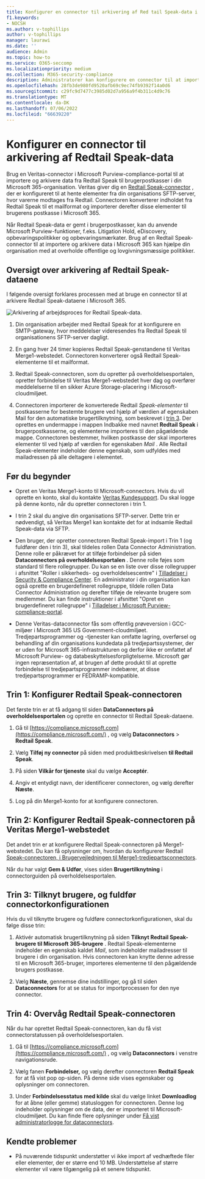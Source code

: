 ```yaml
---
title: Konfigurer en connector til arkivering af Red tail Speak-data i Microsoft 365
f1.keywords:
- NOCSH
ms.author: v-tophillips
author: v-tophillips
manager: laurawi
ms.date: ''
audience: Admin
ms.topic: how-to
ms.service: O365-seccomp
ms.localizationpriority: medium
ms.collection: M365-security-compliance
description: Administratorer kan konfigurere en connector til at importere og arkivere Red tail Speak-data fra Veritas til Microsoft 365. Med denne connector kan du arkivere data fra tredjepartsdatakilder i Microsoft 365. Når du har arkiveret disse data, kan du bruge funktioner til overholdelse af angivne standarder, f.eks. juridisk bevarelse, indholdssøgning og opbevaringspolitikker til at administrere tredjepartsdata.
ms.openlocfilehash: 28fb3de980fd9520afb69c9ec74fb9392f14a0d6
ms.sourcegitcommit: c29fc9d7477c3985d02d7a956a9f4b311c4d9c76
ms.translationtype: MT
ms.contentlocale: da-DK
ms.lasthandoff: 07/06/2022
ms.locfileid: "66639220"
---
```

# <a name="set-up-a-connector-to-archive-redtail-speak-data"></a>Konfigurer en connector til arkivering af Redtail Speak-data

Brug en Veritas-connector i Microsoft Purview-compliance-portal til at importere og arkivere data fra Redtail Speak til brugerpostkasser i din Microsoft 365-organisation. Veritas giver dig en [Redtail Speak-connector](https://globanet.com/redtail/) , der er konfigureret til at hente elementer fra din organisations SFTP-server, hvor varerne modtages fra Redtail. Connectoren konverterer indholdet fra Redtail Speak til et mailformat og importerer derefter disse elementer til brugerens postkasse i Microsoft 365.

Når Redtail Speak-data er gemt i brugerpostkasser, kan du anvende Microsoft Purview-funktioner, f.eks. Litigation Hold, eDiscovery, opbevaringspolitikker og opbevaringsmærkater. Brug af en Redtail Speak-connector til at importere og arkivere data i Microsoft 365 kan hjælpe din organisation med at overholde offentlige og lovgivningsmæssige politikker.

## <a name="overview-of-archiving-the-redtail-speak-data"></a>Oversigt over arkivering af Redtail Speak-dataene

I følgende oversigt forklares processen med at bruge en connector til at arkivere Redtail Speak-dataene i Microsoft 365.

![Arkivering af arbejdsproces for Redtail Speak-data.](../media/RedtailSpeakConnectorWorkflow.png)

1. Din organisation arbejder med Redtail Speak for at konfigurere en SMTP-gateway, hvor meddelelser videresendes fra Redtail Speak til organisationens SFTP-server dagligt.

2. En gang hver 24 timer kopieres Redtail Speak-genstandene til Veritas Merge1-webstedet. Connectoren konverterer også Redtail Speak-elementerne til et mailformat.

3. Redtail Speak-connectoren, som du opretter på overholdelsesportalen, opretter forbindelse til Veritas Merge1-webstedet hver dag og overfører meddelelserne til en sikker Azure Storage-placering i Microsoft-cloudmiljøet.

4. Connectoren importerer de konverterede Redtail *Speak-elementer* til postkasserne for bestemte brugere ved hjælp af værdien af egenskaben Mail for den automatiske brugertilknytning, som beskrevet i [trin 3](#step-3-map-users-and-complete-the-connector-setup). Der oprettes en undermappe i mappen Indbakke med navnet **Redtail Speak** i brugerpostkasserne, og elementerne importeres til den pågældende mappe. Connectoren bestemmer, hvilken postkasse der skal importeres elementer til ved hjælp af værdien for egenskaben *Mail* . Alle Redtail Speak-elementer indeholder denne egenskab, som udfyldes med mailadressen på alle deltagere i elementet.

## <a name="before-you-begin"></a>Før du begynder

- Opret en Veritas Merge1-konto til Microsoft-connectors. Hvis du vil oprette en konto, skal du kontakte [Veritas Kundesupport](https://www.veritas.com/content/support/). Du skal logge på denne konto, når du opretter connectoren i trin 1.

- I trin 2 skal du angive din organisations SFTP-server. Dette trin er nødvendigt, så Veritas Merge1 kan kontakte det for at indsamle Redtail Speak-data via SFTP.

- Den bruger, der opretter connectoren Redtail Speak-import i Trin 1 (og fuldfører den i trin 3), skal tildeles rollen Data Connector Administration. Denne rolle er påkrævet for at tilføje forbindelser på siden **Dataconnectors på overholdelsesportalen** . Denne rolle føjes som standard til flere rollegrupper. Du kan se en liste over disse rollegrupper i afsnittet "Roller i sikkerheds- og overholdelsescentre" i [Tilladelser i Security & Compliance Center](../security/office-365-security/permissions-in-the-security-and-compliance-center.md#roles-in-the-security--compliance-center). En administrator i din organisation kan også oprette en brugerdefineret rollegruppe, tildele rollen Data Connector Administration og derefter tilføje de relevante brugere som medlemmer. Du kan finde instruktioner i afsnittet "Opret en brugerdefineret rollegruppe" i [Tilladelser i Microsoft Purview-compliance-portal](microsoft-365-compliance-center-permissions.md#create-a-custom-role-group).

- Denne Veritas-dataconnector fås som offentlig prøveversion i GCC-miljøer i Microsoft 365 US Government-cloudmiljøet. Tredjepartsprogrammer og -tjenester kan omfatte lagring, overførsel og behandling af din organisations kundedata på tredjepartssystemer, der er uden for Microsoft 365-infrastrukturen og derfor ikke er omfattet af Microsoft Purview- og databeskyttelsesforpligtelserne. Microsoft gør ingen repræsentation af, at brugen af dette produkt til at oprette forbindelse til tredjepartsprogrammer indebærer, at disse tredjepartsprogrammer er FEDRAMP-kompatible.

## <a name="step-1-set-up-the-redtail-speak-connector"></a>Trin 1: Konfigurer Redtail Speak-connectoren

Det første trin er at få adgang til siden **DataConnectors på overholdelsesportalen** og oprette en connector til Redtail Speak-dataene.

1. Gå til [https://compliance.microsoft.com](https://compliance.microsoft.com/) , og vælg **Dataconnectors** &gt; **Redtail Speak**.

2. Vælg **Tilføj ny connector** på siden med produktbeskrivelsen **til Redtail Speak**.

3. På siden **Vilkår for tjeneste** skal du vælge **Acceptér**.

4. Angiv et entydigt navn, der identificerer connectoren, og vælg derefter **Næste**.

5. Log på din Merge1-konto for at konfigurere connectoren.

## <a name="step-2-configure-the-redtail-speak-connector-on-the-veritas-merge1-site"></a>Trin 2: Konfigurer Redtail Speak-connectoren på Veritas Merge1-webstedet

Det andet trin er at konfigurere Redtail Speak-connectoren på Merge1-webstedet. Du kan få oplysninger om, hvordan du konfigurerer Redtail [Speak-connectoren, i Brugervejledningen til Merge1-tredjepartsconnectors](https://docs.ms.merge1.globanetportal.com/Merge1%20Third-Party%20Connectors%20Redtail%20Speak%20User%20Guide%20.pdf).

Når du har valgt **Gem & Udfør**, vises siden **Brugertilknytning** i connectorguiden på overholdelsesportalen.

## <a name="step-3-map-users-and-complete-the-connector-setup"></a>Trin 3: Tilknyt brugere, og fuldfør connectorkonfigurationen

Hvis du vil tilknytte brugere og fuldføre connectorkonfigurationen, skal du følge disse trin:

1. Aktivér automatisk brugertilknytning på siden **Tilknyt Redtail Speak-brugere til Microsoft 365-brugere** . Redtail Speak-elementerne indeholder en egenskab kaldet *Mail*, som indeholder mailadresser til brugere i din organisation. Hvis connectoren kan knytte denne adresse til en Microsoft 365-bruger, importeres elementerne til den pågældende brugers postkasse.

2. Vælg **Næste**, gennemse dine indstillinger, og gå til siden **Dataconnectors** for at se status for importprocessen for den nye connector.

## <a name="step-4-monitor-the-redtail-speak-connector"></a>Trin 4: Overvåg Redtail Speak-connectoren

Når du har oprettet Redtail Speak-connectoren, kan du få vist connectorstatussen på overholdelsesportalen.

1. Gå til [https://compliance.microsoft.com](https://compliance.microsoft.com/) , og vælg **Dataconnectors** i venstre navigationsrude.

2. Vælg fanen **Forbindelser,** og vælg derefter connectoren **Redtail Speak** for at få vist pop op-siden. På denne side vises egenskaber og oplysninger om connectoren.

3. Under **Forbindelsesstatus med kilde** skal du vælge linket **Downloadlog** for at åbne (eller gemme) statusloggen for connectoren. Denne log indeholder oplysninger om de data, der er importeret til Microsoft-cloudmiljøet. Du kan finde flere oplysninger under [Få vist administratorlogge for dataconnectors](data-connector-admin-logs.md).

## <a name="known-issues"></a>Kendte problemer

- På nuværende tidspunkt understøtter vi ikke import af vedhæftede filer eller elementer, der er større end 10 MB. Understøttelse af større elementer vil være tilgængelig på et senere tidspunkt.